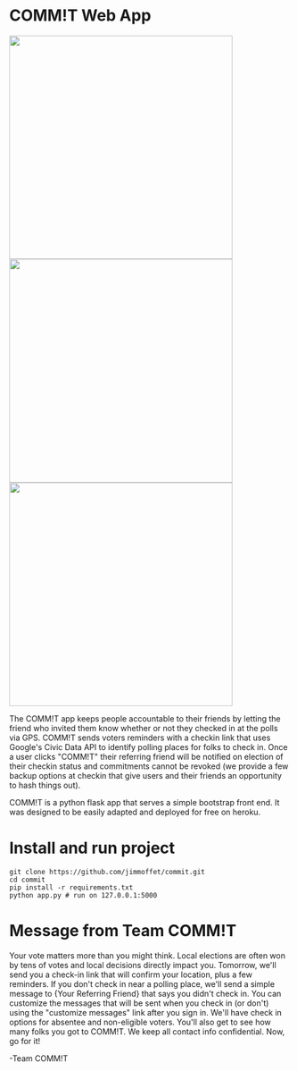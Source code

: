 COMM!T Web App
=============


<img src="https://jamesdavidmoffet.com/images/commit/login.jpg" data-canonical-src="https://jamesdavidmoffet.com/images/commit/login.jpg" height="400" /><img src="https://jamesdavidmoffet.com/images/commit/login.jpg" data-canonical-src="https://jamesdavidmoffet.com/images/commit/login.jpg" height="400" /><img src="https://jamesdavidmoffet.com/images/commit/login.jpg" data-canonical-src="https://jamesdavidmoffet.com/images/commit/login.jpg" height="400" />

The COMM!T app keeps people accountable to their friends by letting the friend who invited them know whether or not they checked in at the polls via GPS. COMM!T sends voters reminders with a checkin link that uses Google's Civic Data API to identify polling places for folks to check in. Once a user clicks "COMM!T" their referring friend will be notified on election of their checkin status and commitments cannot be revoked (we provide a few backup options at checkin that give users and their friends an opportunity to hash things out). 

COMM!T is a python flask app that serves a simple bootstrap front end. It was designed to be easily adapted and deployed for free on heroku.

# Install and run project
    
    git clone https://github.com/jimmoffet/commit.git
    cd commit
    pip install -r requirements.txt
    python app.py # run on 127.0.0.1:5000

# Message from Team COMM!T

Your vote matters more than you might think. Local elections are often won by tens of votes and local decisions directly impact you. Tomorrow, we'll send you a check-in link that will confirm your location, plus a few reminders. If you don't check in near a polling place, we'll send a simple message to {Your Referring Friend} that says you didn't check in. You can customize the messages that will be sent when you check in (or don't) using the "customize messages" link after you sign in. We'll have check in options for absentee and non-eligible voters. You'll also get to see how many folks you got to COMM!T. We keep all contact info confidential. Now, go for it!

-Team COMM!T

